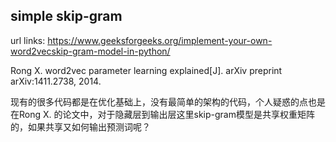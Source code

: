 ## simple skip-gram

url links: https://www.geeksforgeeks.org/implement-your-own-word2vecskip-gram-model-in-python/

Rong X. word2vec parameter learning explained[J]. arXiv preprint arXiv:1411.2738, 2014.

现有的很多代码都是在优化基础上，没有最简单的架构的代码，个人疑惑的点也是在Rong X. 的论文中，对于隐藏层到输出层这里skip-gram模型是共享权重矩阵的，如果共享又如何输出预测词呢？


